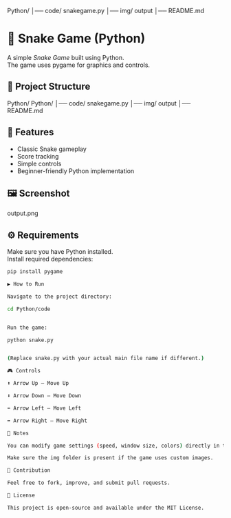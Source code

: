 Python/
│── code/       snakegame.py
│── img/         output
│── README.md

# 🐍 Snake Game (Python)

A simple *Snake Game* built using Python.  
The game uses pygame for graphics and controls.  

## 📂 Project Structure



Python/
Python/
│── code/       snakegame.py
│── img/        output
│── README.md

## 🚀 Features
- Classic Snake gameplay
- Score tracking
- Simple controls
- Beginner-friendly Python implementation


## 🖼 Screenshot

output.png


## ⚙ Requirements

Make sure you have Python installed.  
Install required dependencies:

```bash
pip install pygame

▶ How to Run

Navigate to the project directory:

cd Python/code


Run the game:

python snake.py


(Replace snake.py with your actual main file name if different.)

🎮 Controls

⬆ Arrow Up – Move Up

⬇ Arrow Down – Move Down

⬅ Arrow Left – Move Left

➡ Arrow Right – Move Right

📌 Notes

You can modify game settings (speed, window size, colors) directly in the code.

Make sure the img folder is present if the game uses custom images.

🤝 Contribution

Feel free to fork, improve, and submit pull requests.

📜 License

This project is open-source and available under the MIT License.
